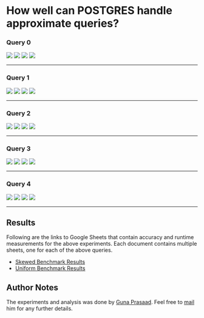 # How well can POSTGRES handle approximate queries?
### Query 0
![][q0-skewed] ![][q0-skewed-time]
![][q0-uniform] ![][q0-uniform-time]
***
### Query 1
![][q1-skewed] ![][q1-skewed-time]
![][q1-uniform] ![][q1-uniform-time]
***
### Query 2
![][q2-skewed] ![][q2-skewed-time]
![][q2-uniform] ![][q2-uniform-time]
***
### Query 3
![][q3-skewed] ![][q3-skewed-time]
![][q3-uniform] ![][q3-uniform-time]
***
### Query 4
![][q4-skewed] ![][q4-skewed-time]
![][q4-uniform] ![][q4-uniform-time]
***
## Results
Following are the links to Google Sheets that contain accuracy and runtime measurements for the above experiments. Each document contains multiple sheets, one for each of the above queries.

* [Skewed Benchmark Results](https://docs.google.com/spreadsheets/d/16ZAVpPt78mrzYB0bd0ZVl-fSTfQSxy79HAKNYEkjQSs/edit?usp=sharing)
* [Uniform Benchmark Results](https://docs.google.com/spreadsheets/d/1lp3EyTpnfglM-PnFhAou8NZJ-xKikJfB_P0hXnUYuQw/edit?usp=sharing)

## Author Notes
The experiments and analysis was done by [Guna Prasaad](http://gunaprsd.github.io). Feel free to [mail](mailto:guna@cs.uw.edu) him for any further details. 

[q0-skewed]: https://docs.google.com/spreadsheets/d/16ZAVpPt78mrzYB0bd0ZVl-fSTfQSxy79HAKNYEkjQSs/pubchart?oid=549228374&format=image
[q0-uniform]:https://docs.google.com/spreadsheets/d/1lp3EyTpnfglM-PnFhAou8NZJ-xKikJfB_P0hXnUYuQw/pubchart?oid=1800207603&format=image
[q0-skewed-time]: https://docs.google.com/spreadsheets/d/16ZAVpPt78mrzYB0bd0ZVl-fSTfQSxy79HAKNYEkjQSs/pubchart?oid=2077408150&format=image
[q0-uniform-time]: https://docs.google.com/spreadsheets/d/1lp3EyTpnfglM-PnFhAou8NZJ-xKikJfB_P0hXnUYuQw/pubchart?oid=20323704&format=image

[q1-skewed]: https://docs.google.com/spreadsheets/d/16ZAVpPt78mrzYB0bd0ZVl-fSTfQSxy79HAKNYEkjQSs/pubchart?oid=870834951&format=image
[q1-skewed-time]: https://docs.google.com/spreadsheets/d/16ZAVpPt78mrzYB0bd0ZVl-fSTfQSxy79HAKNYEkjQSs/pubchart?oid=990419999&format=image
[q1-uniform]: https://docs.google.com/spreadsheets/d/1lp3EyTpnfglM-PnFhAou8NZJ-xKikJfB_P0hXnUYuQw/pubchart?oid=2143604874&format=image
[q1-uniform-time]: https://docs.google.com/spreadsheets/d/1lp3EyTpnfglM-PnFhAou8NZJ-xKikJfB_P0hXnUYuQw/pubchart?oid=988380215&format=image

[q2-skewed]: https://docs.google.com/spreadsheets/d/16ZAVpPt78mrzYB0bd0ZVl-fSTfQSxy79HAKNYEkjQSs/pubchart?oid=1353138985&format=image
[q2-skewed-time]: https://docs.google.com/spreadsheets/d/16ZAVpPt78mrzYB0bd0ZVl-fSTfQSxy79HAKNYEkjQSs/pubchart?oid=413149780&format=image
[q2-uniform]: https://docs.google.com/spreadsheets/d/1lp3EyTpnfglM-PnFhAou8NZJ-xKikJfB_P0hXnUYuQw/pubchart?oid=1182604302&format=image
[q2-uniform-time]: https://docs.google.com/spreadsheets/d/1lp3EyTpnfglM-PnFhAou8NZJ-xKikJfB_P0hXnUYuQw/pubchart?oid=1022779726&format=image

[q3-skewed]: https://docs.google.com/spreadsheets/d/16ZAVpPt78mrzYB0bd0ZVl-fSTfQSxy79HAKNYEkjQSs/pubchart?oid=2040716245&format=image
[q3-skewed-time]: https://docs.google.com/spreadsheets/d/16ZAVpPt78mrzYB0bd0ZVl-fSTfQSxy79HAKNYEkjQSs/pubchart?oid=2119941661&format=image
[q3-uniform]: https://docs.google.com/spreadsheets/d/1lp3EyTpnfglM-PnFhAou8NZJ-xKikJfB_P0hXnUYuQw/pubchart?oid=1182604302&format=image
[q3-uniform-time]: https://docs.google.com/spreadsheets/d/1lp3EyTpnfglM-PnFhAou8NZJ-xKikJfB_P0hXnUYuQw/pubchart?oid=336570212&format=image

[q4-skewed]: https://docs.google.com/spreadsheets/d/16ZAVpPt78mrzYB0bd0ZVl-fSTfQSxy79HAKNYEkjQSs/pubchart?oid=1618147876&format=image
[q4-skewed-time]: https://docs.google.com/spreadsheets/d/16ZAVpPt78mrzYB0bd0ZVl-fSTfQSxy79HAKNYEkjQSs/pubchart?oid=51920860&format=image
[q4-uniform]: https://docs.google.com/spreadsheets/d/1lp3EyTpnfglM-PnFhAou8NZJ-xKikJfB_P0hXnUYuQw/pubchart?oid=2124247202&format=image
[q4-uniform-time]: https://docs.google.com/spreadsheets/d/1lp3EyTpnfglM-PnFhAou8NZJ-xKikJfB_P0hXnUYuQw/pubchart?oid=534708547&format=image

